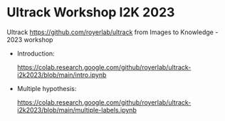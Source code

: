 # Ultrack Workshop I2K 2023

Ultrack https://github.com/royerlab/ultrack from Images to Knowledge - 2023 workshop

- Introduction:
    
    https://colab.research.google.com/github/royerlab/ultrack-i2k2023/blob/main/intro.ipynb

- Multiple hypothesis:

    https://colab.research.google.com/github/royerlab/ultrack-i2k2023/blob/main/multiple-labels.ipynb
